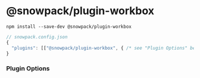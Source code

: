 # @snowpack/plugin-workbox

<!-- Use Webpack to bundle your application for production. -->

```
npm install --save-dev @snowpack/plugin-workbox
```

```js
// snowpack.config.json
{
  "plugins": [["@snowpack/plugin-workbox", { /* see "Plugin Options" below */}]]
}
```


### Plugin Options
<!-- 
- `sourceMap: boolean` - Enable sourcemaps in the bundled output.
- `outputPattern: {css: string, js: string, assets: string}` - Set the URL for your final bundled files. This is where they will be written to disk in the `build/` directory. See Webpack's [`output.filename`](https://webpack.js.org/configuration/output/#outputfilename) documentation for examples of valid values.
- `extendConfig: (config: WebpackConfig) => WebpackConfig` - extend your webpack config, see below. -->